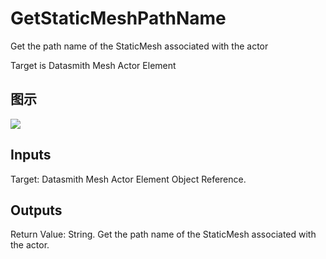 # GetStaticMeshPathName

Get the path name of the StaticMesh associated with the actor

Target is Datasmith Mesh Actor Element

## 图示

![]($-20221218-18374891.png)

## Inputs

Target: Datasmith Mesh Actor Element Object Reference.  

## Outputs

Return Value: String. Get the path name of the StaticMesh associated with the actor.

